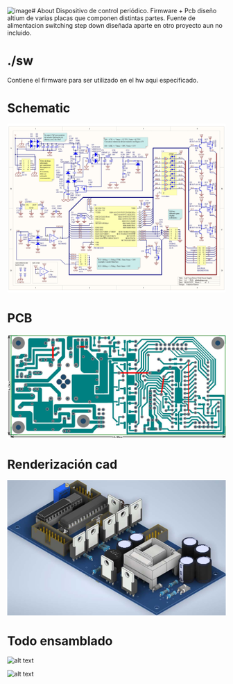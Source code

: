 <img width="1481" height="1300" alt="image" src="https://github.com/user-attachments/assets/2260f1c1-7146-4edc-9eed-f91537d7eb8f" /># About
Dispositivo de control periódico. Firmware + Pcb diseño altium de varias placas que componen distintas partes. Fuente de alimentacion switching step down diseñada aparte en otro proyecto aun no incluido.

# ./sw
Contiene el firmware para ser utilizado en el hw aqui especificado.

# Schematic
![alt text](https://raw.githubusercontent.com/federicogramos/led7SegDriverWithPS/main/otherFiles/sch.jpg)

# PCB
![alt text](https://raw.githubusercontent.com/federicogramos/led7SegDriverWithPS/main/otherFiles/pcb.jpg)

# Renderización cad
![alt text](https://raw.githubusercontent.com/federicogramos/led7SegDriverWithPS/main/otherFiles/cad_0.jpg)

# Todo ensamblado

![alt text](https://raw.githubusercontent.com/federicogramos/deTmp11cic/otherFiles/deTmp11cic_00.jpg)

![alt text](https://raw.githubusercontent.com/federicogramos/deTmp11cic/otherFiles/deTmp11cic_01.jpg)
